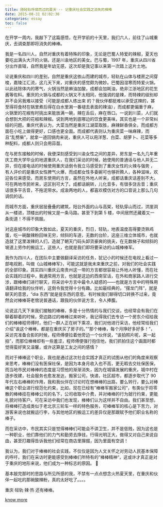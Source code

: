 ```yaml
---
title: 随轻轨呼啸而过的夏天 -- 记重庆社会实践之消失的棒棒
date: 2015-08-31 02:02:36
categories: essay
toc: false
---
```


在开学一周内，我敲下了这篇感悟，在开学前的十天里，我们六人，前往了山城重庆，去调查那即将消失的棒棒。

我是一名四川人，自然对重庆有着特殊的印象，无论是巴蜀人特爱的辣椒，夏天也要吃出满头大汗的火锅，还是川渝地区的美女。巴与蜀，1997 年，重庆从四川省分出作直辖，自然我是年幼无感，这次却是我记事以来第一次踏上这片土地。

<!-- more -->

论说重庆和四川的差别，自然是重庆这依山而建的城市，轻轨在山体与楼房之间穿梭，嘉陵江汇流，这几天下来，对重庆的感觉颇为微妙。巴蜀因湿寒而特爱火锅，以此祛除体内的寒气，火锅当然是麻油加酸，成都会加耗油，绝非江浙地区的花生酱等佐料。重庆的火锅与成都的火锅又不太相同，他强调的是辣，而特辣的级别却并不会另我难以接受（可能是成都人练出来
的？我伙伴都挺难以承受这辣的，甚至得将食材在锅里煮后得在白水里涮一番褪去表面的辣油），而成都更偏重于麻，火锅里的花椒有时挑出来能放满一碗，辣在舌后，麻在唇口。一说到川菜，人们就会想到大把的花椒和辣椒。说到两地到底哪边的饮食更美味，其实也是一个非常纠结的问题。重庆代表认为，大菜当然是重庆江湖菜取胜，麻辣鲜香俱全，而成都方面在小吃上做得更好，口感也更全面。而成都代表则认为重庆菜一味麻辣，而且“乱劈柴”，就拿一道回锅肉来说，重庆人可以用洋葱、白菜、胡萝卜、花菜等多种配料，成都人则只会用蒜苗。

在与房东接触的时候，我便深刻感受到川渝女性之间的差异，房东是一名九几年重庆工商大学毕业的地道重庆人，在我们采访的时候，她使用的普通话与他人并无二异，但在接电话的时候使用重庆话倒令我立马感受到了重庆女性的火辣与强势 ，有人评价的是重庆女性脾气火爆，而成都女性多委婉可也够折腾人，各种滋味，欢迎各位来感受。而房东使用的方言，虽然在外地人听来，成都话重庆话差别不大。可在两地市民听来，这区别可大了。成都话婉转，儿化音多，有很多饶舌音；重庆话很多平舌音，不拖泥带水。成渝两地的人，都喜欢模仿对方的口音说上那么几句调侃的话。

而城市方面，重庆层层叠叠的建筑，阳台外面的山与高架，轻轨穿山而过，洪崖洞从一楼进，顶楼出的时候又是一条马路。甚至下到第 5 楼，中间居然还藏着又一条街道！不得不佩服。

对这座城市的印象大致如此，夏天的重庆，烈日，轻轨，地表温度高得要烫熟鸡蛋，吃一碗酸辣粉回味无穷，倾斜的车道，无数的台阶，这座三维立体城市，也就造就了这里泼辣的人们，造就了朝天门码头卸货豪爽的挑夫，在无数梯子和倾斜的坡道上劳作的搬运工，这些人，也就是我们即将要采访的山城棒棒军。

我作为四川人，在团队中主要做翻译采访的任务，犹记小的时候还在电视上看过一部电视剧，叫做《山城棒棒军》，可能这就是我未来重庆之前，对我们的社会实践的全部印象。其实四川重庆云南贵州这一带的方言都很容易让外地人听懂，而在社会实践的过程中，我通常用方言，也就是这边的西南官话，在外和商家路人进行交涉，跟棒棒们进行聊天，将采访中方言中最令人疑惑的——也就是方言中的特殊用语翻译给我的伙伴听，这倒令我觉得十分有趣。比如最经典的，“摆龙门阵”，就是聊天的意思，“dia 东西”就是提东西的意思。有时候我们聊得切口转换不过来，竟然会对棒棒哥老倌说普通话，跟我的伙伴说方言，令人捧腹。

论说这几天下来我们接触的棒棒，多是十分热情的与我们交谈，也经常会有我们在聊着聊着的时候，旁边路过的棒棒过来听听，我记得我们去专访一个房东介绍给我们的棒棒程师傅时，他们一群人正在树下乘凉，我们对他进行采访，他经常给我们介绍“诶这个棒棒，都是在重庆买了房子的。”“那个棒棒，每个月挣好多好多！”，采访完准备合影的时候，程师傅便拉着他旁边一个伙伴说，“诶拍照片呢，来一起拍”，而那位棒棒却有一些羞涩，程师傅便强行抱住他，我们抓拍住这个画面时都觉得蛮好笑又温馨，或许这算是工友之间的感情？

而对于棒棒这个职业，我也是通过这次社会实践才真正的试图从他们的角度来观察来思考，棒棒们没有医保社保，是因为本身月收入也不高，更无暇去交社保医保，而当地市民对棒棒的态度是习惯他的渐渐消失，因为在城镇发展的重庆，城中村在逐步改建，社会服务也愈发发达，搬家公司，快递，社区超市，都逐步取代了 90 年代左右棒棒的作用，我和我伙伴在讨论时在想棒棒的出路，要么转行，要么对棒棒这个职业进行规范化约束，比如，现在已经有”棒棒军搬家公司“，有类似于将零散的棒棒挂在棒棒公司的名下，公司收取中介费，并对棒棒的行为就行约束，更能礼貌对待客户。可在采访中我们也发现，棒棒们认为这样并不自由。我们甚至想，将棒棒打造成类似于老北京三轮车一样的特色服务，可棒棒军的核心是下苦力，对游客来说也就搬运行李，与其他地区的搬运工的差异仅是那跟赋予他们职业名称的棒子。

而在采访中，市民其实只是觉得棒棒们可能会不讲卫生，并不是低贱，因为这也是一种职业，他们靠他们的力气和勤劳去挣钱，行得光明正大，做得又对自己来说自由，甚至打趣得告诉我他们经常在商店里撺掇，因为里面有空调！

我认为，我们对于棒棒的社会实践，不仅仅是因为人文关怀之对劳动人民基本保障的呼吁，我们在采访时更能感受到棒棒们所特有的”棒棒精神“，这或许才真正是对于重庆的地形来说，他们成为一种标志的原因。


基本敲完那时的思路与所见所感的我，不禁有一点点想念火热夏天里，在重庆和伙伴一起吃的那碗酸辣粉，真的太好吃了。。。。

重庆·轻轨·辣·热 还有棒棒。

[know more](http://mp.weixin.qq.com/s?timestamp=1487379972&src=3&ver=1&signature=LcMECl0hj8yO9HvWaBEhskStS3sO5D2NQqKXy7*GvAk4W6khx4Q3U54wPnj1wO9y3UEGAxdpgUuMYWC7IHDpxjPMtt48u1QbnUmR*bzvTcDxieJw8VmXH0Thg-DNnKdK23ZhVbGdder7tymtCl3u0mPnYcWTJm2I4TPtsO*4Hh8=)